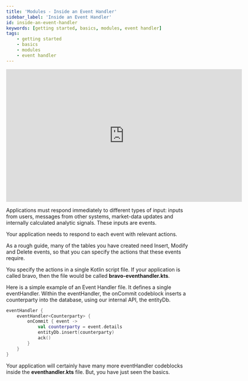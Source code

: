 ```yaml
---
title: 'Modules - Inside an Event Handler'
sidebar_label: 'Inside an Event Handler'
id: inside-an-event-handler
keywords: [getting started, basics, modules, event handler]
tags:
    - getting started
    - basics
    - modules
    - event handler
---
```


<iframe src="https://player.vimeo.com/video/810993453?h=7cca391a5c&amp;badge=0&amp;autopause=0&amp;player_id=0&amp;app_id=58479" width="640" height="360" frameborder="0" allow="autoplay; fullscreen; picture-in-picture" allowfullscreen></iframe>


Applications must respond immediately to different types of input: inputs from users, messages from other systems, market-data updates and internally calculated analytic signals.  These inputs are events.

Your application needs to respond to each event with relevant actions. 

As a rough guide, many of the tables you have created need Insert, Modify and Delete events, so that you can specify the actions that these events require.

You specify the actions in a single Kotlin script file. If your application is called bravo, then the file would be called **bravo-eventhandler.kts**.

Here is a simple example of an Event Handler file. It defines a single eventHandler. Within the eventHandler, the onCommit codeblock inserts a counterparty into the database, using our internal API, the entityDb.


```kotlin
eventHandler {
    eventHandler<Counterparty> {
        onCommit { event ->
            val counterparty = event.details
            entityDb.insert(counterparty)
            ack()
        }
    }
}
```
Your application will certainly have many more eventHandler codeblocks inside the **eventhandler.kts** file. But, you have just seen the basics.



